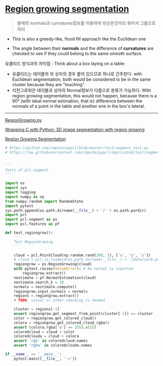 # [Region growing segmentation](http://pointclouds.org/documentation/tutorials/region_growing_segmentation.php#region-growing-segmentation)


> 물체의 normals과 curvatures정보를 이용하여 비슷한것끼리 묶어서 그룹으로 처리 

- This is also a greedy-like, flood fill approach like the Euclidean one

-  The angle between their **normals** and the difference of **curvatures** are checked to see if they could belong to the same smooth surface.


유클리드 방식과의 차이점 : Think about a box laying on a table: 
- 유클리드는 테이블의 위 상자의 경우 붙어 있으므로 하나로 간주한다. with Euclidean segmentation, both would be considered to be in the same cluster because they are "touching". 
- 리전그로위은 테이블과 상자의 Normal정보가 다름으로 분류가 가능하다. With region growing segmentation, this would not happen, because there is a 90° (with ideal normal estimation, that is) difference between the normals of a point in the table and another one in the box's lateral.

---




[RegionGrowing.py](https://github.com/Panchamy/RegionGrowing/blob/master/RegionGrowing.py)

[Wrapping C with Python: 3D image segmentation with region growing](http://notmatthancock.github.io/2017/10/09/region-growing-wrapping-c.html)

[Region Growing Segmentation](http://simpleitk-prototype.readthedocs.io/en/latest/user_guide/segmentation/plot_region_growing.html)




```python 
# https://github.com/cmpute/pypcl/blob/master/test/segment_test.py
# https://raw.githubusercontent.com/cmpute/pypcl/depricated/test/segment_test.py


'''
Tests of pcl.segment
'''

import os
import sys
import logging
import numpy as np
from numpy.random import RandomState
import pytest
sys.path.append(os.path.dirname(__file__) + '/' + os.path.pardir)
import pcl
import pcl.segment as ps
import pcl.features as pf

def test_regiongrow():
    '''
    Test RegionGrowing
    '''

    cloud = pcl.PointCloud(np.random.rand(200, 3), ['x', 'y', 'z'])
    # cloud = pcl.io.loadpcd(os.path.dirname(__file__) + '/data/car6.pcd')
    regiongrow = ps.RegionGrowing(cloud)
    with pytest.raises(ValueError): # No normal is inputted
        regiongrow.extract()
    nestimate = pf.NormalEstimation(cloud)
    nestimate.search_k = 10
    normals = nestimate.compute()
    regiongrow.input_normals = normals
    regions = regiongrow.extract()
    # TODO: visual or other checking is needed

    cluster = regions[-1]
    assert regiongrow.get_segment_from_point(cluster[-1]) == cluster
    color = regiongrow.get_colored_cloud()
    colora = regiongrow.get_colored_cloud_rgba()
    assert (colora.rgba['a'] == 255).all()
    coloredcloud = cloud + color
    coloredclouda = cloud + colora
    assert 'rgb' in coloredcloud.names
    assert 'rgba' in coloredclouda.names

if __name__ == '__main__':
    pytest.main([__file__, '-s'])
```